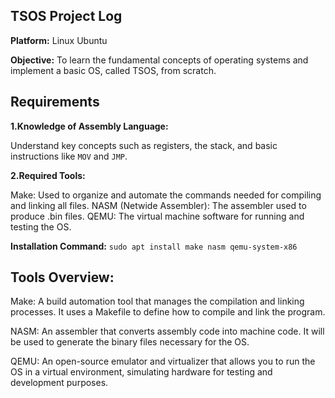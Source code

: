 TSOS Project Log
-----------------

**Platform:** Linux Ubuntu

**Objective:**
	To learn the fundamental concepts of operating systems and implement a basic OS, called TSOS, from scratch.

Requirements
------------

**1.Knowledge of Assembly Language:**

Understand key concepts such as registers, the stack, and basic instructions like `MOV` and `JMP`.

**2.Required Tools:**

Make: Used to organize and automate the commands needed for compiling and linking all files.
NASM (Netwide Assembler): The assembler used to produce .bin files.
QEMU: The virtual machine software for running and testing the OS.

**Installation Command:**
	`sudo apt install make nasm qemu-system-x86`

Tools Overview:
---------------

Make: A build automation tool that manages the compilation and linking processes. It uses a Makefile to define how to compile and link the program.

NASM: An assembler that converts assembly code into machine code. It will be used to generate the binary files necessary for the OS.

QEMU: An open-source emulator and virtualizer that allows you to run the OS in a virtual environment, simulating hardware for testing and development purposes.